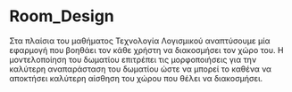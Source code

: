 # Room_Design
Στα πλαίσια του μαθήματος Τεχνολογία Λογισμικού αναπτύσουμε μία εφαρμογή που βοηθάει τον κάθε χρήστη να διακοσμήσει τον χώρο του. Η μοντελοποίηση του δωματίου επιτρέπει τις μορφοποιήσεις για την καλύτερη αναπαράσταση του δωματίου ώστε να  μπορεί το καθένα να αποκτήσει καλύτερη αίσθηση του χώρου που θέλει να διακοσμήσει.
